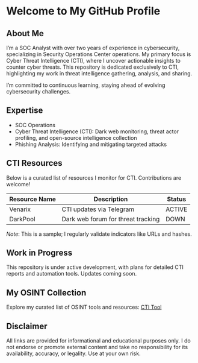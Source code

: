 # Welcome to My GitHub Profile 

## About Me
I’m a SOC Analyst with over two years of experience in cybersecurity, specializing in Security Operations Center operations. My primary focus is Cyber Threat Intelligence (CTI), where I uncover actionable insights to counter cyber threats. This repository is dedicated exclusively to CTI, highlighting my work in threat intelligence gathering, analysis, and sharing.

I’m committed to continuous learning, staying ahead of evolving cybersecurity challenges.

## Expertise
- SOC Operations  
- Cyber Threat Intelligence (CTI): Dark web monitoring, threat actor profiling, and open-source intelligence collection  
- Phishing Analysis: Identifying and mitigating targeted attacks  

## CTI Resources
Below is a curated list of resources I monitor for CTI. Contributions are welcome!

| Resource Name       | Description                          | Status |
|---------------------|--------------------------------------|--------|
| Venarix             | CTI updates via Telegram            | ACTIVE |
| DarkPool            | Dark web forum for threat tracking  | DOWN   |

*Note*: This is a sample; I regularly validate indicators like URLs and hashes.

## Work in Progress
This repository is under active development, with plans for detailed CTI reports and automation tools. Updates coming soon.

## My OSINT Collection
Explore my curated list of OSINT tools and resources: [CTI Tool](https://start.me/p/xjkjND/cti-tool)

## Disclaimer
All links are provided for informational and educational purposes only. I do not endorse or promote external content and take no responsibility for its availability, accuracy, or legality. Use at your own risk.
